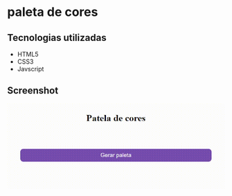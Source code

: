 # paleta de cores

## Tecnologias utilizadas

<ul>
  <li>HTML5</li>
  <li>CSS3</li>
  <li>Javscript</li>
</ul>

## Screenshot

<img src="Video_1691843333.gif">
